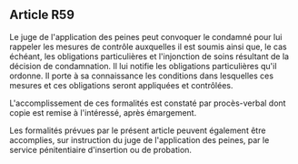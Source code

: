 Article R59
----
Le juge de l'application des peines peut convoquer le condamné pour lui rappeler
les mesures de contrôle auxquelles il est soumis ainsi que, le cas échéant, les
obligations particulières et l'injonction de soins résultant de la décision de
condamnation. Il lui notifie les obligations particulières qu'il ordonne. Il
porte à sa connaissance les conditions dans lesquelles ces mesures et ces
obligations seront appliquées et contrôlées.

L'accomplissement de ces formalités est constaté par procès-verbal dont copie
est remise à l'intéressé, après émargement.

Les formalités prévues par le présent article peuvent également être accomplies,
sur instruction du juge de l'application des peines, par le service
pénitentiaire d'insertion ou de probation.
